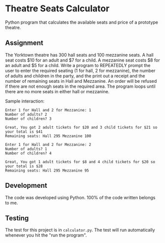 # Theatre Seats Calculator
Python program that calculates the available seats and price of a prototype theatre.

## Assignment

The Yorktown theatre has 300 hall seats and 100 mezzanine seats. A hall seat costs $10 for an adult and $7 for a child. A mezzanine seat costs $8 for an adult and $5 for a child. Write a program to REPEATEDLY prompt the user to enter the required seating (1 for hall, 2 for mezzanine), the number of adults and children in the party, and the print out a receipt and the number of remaining seats in Hall and Mezzanine. An order will be refused if there are not enough seats in the required area. The program loops until there are no more seats in either hall or mezzanine.  

Sample interaction:

```
Enter 1 for Hall and 2 for Mezzanine: 1
Number of adults? 2
Number of children? 3
 
Great, You got 2 adult tickets for $20 and 3 child tickets for $21 so your total is $41
Remaining seats: Hall 295 Mezzanine 100

Enter 1 for Hall and 2 for Mezzanine: 2
Number of adults? 1
Number of children? 4
 
Great, You got 1 adult tickets for $8 and 4 child tickets for $20 so your total is $28
Remaining seats: Hall 295 Mezzanine 95
```

## Development

The code was developed using Python. 100% of the code written belongs to me. 

## Testing 

The test for this project is in `calculator.py`. The test will run automatically whenever you hit the "run the program".
